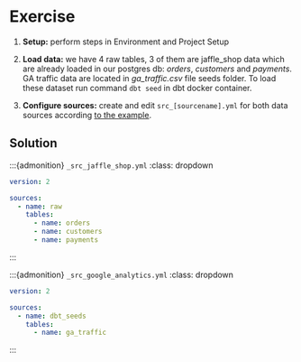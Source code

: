 # Exercise
    
1. **Setup:** perform steps in Environment and Project Setup

2. **Load data:** we have 4 raw tables, 3 of them are jaffle_shop data which are already loaded in our postgres db: *orders*, *customers* and *payments*. GA traffic data are located in *ga_traffic.csv* file seeds folder. To load these dataset run command `dbt seed` in dbt docker container.

3. **Configure sources:** create and edit `src_[sourcename].yml` for both data sources according [to the example](../02/data_sources.md).


## Solution


:::{admonition} `_src_jaffle_shop.yml`
:class: dropdown

```yaml
version: 2

sources:
  - name: raw
    tables:
      - name: orders
      - name: customers
      - name: payments
```
:::


:::{admonition} `_src_google_analytics.yml`
:class: dropdown

```yaml
version: 2

sources:
  - name: dbt_seeds
    tables:
      - name: ga_traffic
```
:::